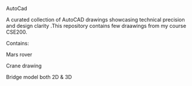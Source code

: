  AutoCad





 

 A curated collection of AutoCAD drawings showcasing technical precision and design clarity .This repository contains few draawings from my course CSE200.
 
   
   
   
Contains:


Mars rover


Crane drawing


Bridge model both 2D & 3D
 
 
